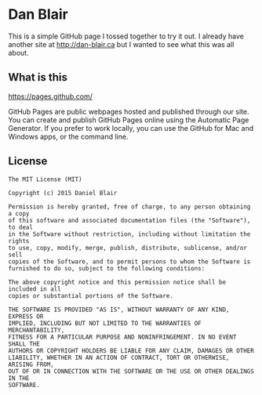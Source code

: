 # Dan Blair

This is a simple GitHub page I tossed together to try it out. I already have another site at http://dan-blair.ca but I wanted to see what this was all about.

## What is this

https://pages.github.com/

GitHub Pages are public webpages hosted and published through our site. You can create and publish GitHub Pages online using the Automatic Page Generator. If you prefer to work locally, you can use the GitHub for Mac and Windows apps, or the command line.

## License

```
The MIT License (MIT)

Copyright (c) 2015 Daniel Blair

Permission is hereby granted, free of charge, to any person obtaining a copy
of this software and associated documentation files (the "Software"), to deal
in the Software without restriction, including without limitation the rights
to use, copy, modify, merge, publish, distribute, sublicense, and/or sell
copies of the Software, and to permit persons to whom the Software is
furnished to do so, subject to the following conditions:

The above copyright notice and this permission notice shall be included in all
copies or substantial portions of the Software.

THE SOFTWARE IS PROVIDED "AS IS", WITHOUT WARRANTY OF ANY KIND, EXPRESS OR
IMPLIED, INCLUDING BUT NOT LIMITED TO THE WARRANTIES OF MERCHANTABILITY,
FITNESS FOR A PARTICULAR PURPOSE AND NONINFRINGEMENT. IN NO EVENT SHALL THE
AUTHORS OR COPYRIGHT HOLDERS BE LIABLE FOR ANY CLAIM, DAMAGES OR OTHER
LIABILITY, WHETHER IN AN ACTION OF CONTRACT, TORT OR OTHERWISE, ARISING FROM,
OUT OF OR IN CONNECTION WITH THE SOFTWARE OR THE USE OR OTHER DEALINGS IN THE
SOFTWARE.
```